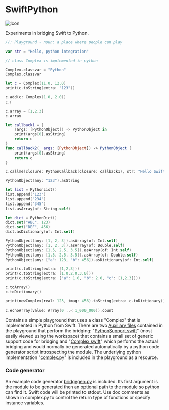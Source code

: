 # SwiftPython

![Icon](http://johnholdsworth.com/python_swift.png)

Experiments in bridging Swift to Python.

```Swift
//: Playground - noun: a place where people can play

var str = "Hello, python integration"

// class Complex is implemented in python

Complex.classvar = "Python"
Complex.classvar

let c = Complex(11.0, 12.0)
print(c.toString(extra: "123"))

c.add(c: Complex(1.0, 2.0))
c.r

c.array = [1,2,3]
c.array

let callback1 = {
    (args: [PythonObject]) -> PythonObject in
    print(args[0].asString)
    return c
}
func callback2(_ args: [PythonObject]) -> PythonObject {
    print(args[0].asString)
    return c
}

c.callme(closure: PythonCallback(closure: callback1), str: "Hello Swift")

PythonObject(any: "123").asString

let list = PythonList()
list.append("123")
list.append("234")
list.append("345")
list.asArray(of: String.self)

let dict = PythonDict()
dict.set("ABC", 123)
dict.set("DEF", 456)
dict.asDictionary(of: Int.self)

PythonObject(any: [1, 2, 3]).asArray(of: Int.self)
PythonObject(any: [1, 2, 3]).asArray(of: Double.self)
PythonObject(any: [1.5, 2.5, 3.5]).asArray(of: Int.self)
PythonObject(any: [1.5, 2.5, 3.5]).asArray(of: Double.self)
PythonObject(any: ["a": 123, "b": 456]).asDictionary(of: Int.self)

print(c.toString(extra: [1,2,3]))
print(c.toString(extra: [1.0,2.0,3.0]))
print(c.toString(extra: ["a": 1.0, "b": 2.0, "c": [1,2,3]]))

c.toArray()
c.toDictionary()

print(newComplex(real: 123, imag: 456).toString(extra: c.toDictionary()))

c.echoArray(value: Array(0 ..< 1_000_000)).count
```

Contains a simple playground that uses a class "Complex" that is implemented in Python
from Swift. There are two [Auxiliary files](http://help.apple.com/xcode/mac/8.0/#/devfa5bea3af)
 contained in the playground that perform the bridging:
"[PythonSupport.swift](SwiftPython.playground/Sources/PythonSupport.swift)" (most easily
viewed using the workspace) that contains a small set of generic support code for bridging and
"[Complex.swift](SwiftPython.playground/Sources/Complex.swift)" which performs the actual
bridging and would normally  be generated automatically by a python code generator script introspecting the
module. The underlying python implementation "[complex.py](SwiftPython.playground/Resources/complex.py)"
is included in the playground as a resource.

### Code generator

An example code generator [bridgegen.py](bridgegen.py) is included. Its first argument
is the module to be generated then an optional path to the module so python can find it.
Swift code will be printed to stdout. Use doc comments as shown in complex.py to control
the return type of functions or specify instance variables.
